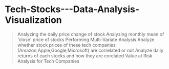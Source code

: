 # Tech-Stocks---Data-Analysis-Visualization
>Analyzing the daily price change of stock
>Analyzing monthly mean of 'close' price of stocks
>Performing Multi-Variate Analysis
>Analyze whether stock prices of these tech companies (Amazon,Apple,Google,Microsoft) are correlated or not
>Analyze daily returns of each stocks and how they are corelated
>Value at Risk Analysis for Tech Companies

